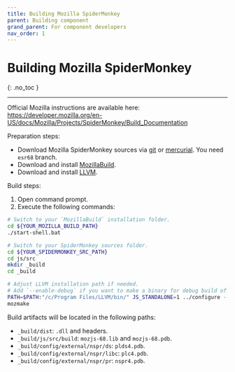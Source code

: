 ```yaml
---
title: Building Mozilla SpiderMonkey
parent: Building component
grand_parent: For component developers
nav_order: 1
---
```


# Building Mozilla SpiderMonkey
{: .no_toc }

---

Official Mozilla instructions are available here: <https://developer.mozilla.org/en-US/docs/Mozilla/Projects/SpiderMonkey/Build_Documentation>

Preparation steps:
 - Download Mozilla SpiderMonkey sources via [git](https://github.com/mozilla/gecko-dev/tree/esr60) or [mercurial](https://hg.mozilla.org/mozilla-central). You need `esr68` branch.
 - Download and install [MozillaBuild](https://developer.mozilla.org/en-US/docs/Mozilla/Developer_guide/Build_Instructions/Windows_Prerequisites#Required_tools).
 - Download and install [LLVM](https://releases.llvm.org/download.html).

Build steps:
1. Open command prompt.
1. Execute the following commands:

```bash
# Switch to your `MozillaBuild` installation folder.
cd ${YOUR_MOZILLA_BUILD_PATH}
./start-shell.bat

# Switch to your SpiderMonkey sources folder.
cd ${YOUR_SPIDERMONKEY_SRC_PATH}
cd js/src
mkdir _build
cd _build

# Adjust LLVM installation path if needed.
# Add `--enable-debug` if you want to make a binary for debug build of SMP.
PATH=$PATH:"/c/Program Files/LLVM/bin/" JS_STANDALONE=1 ../configure --enable-nspr-build --disable-jemalloc --disable-js-shell --disable-tests --target=i686-pc-mingw32 --host=i686-pc-mingw32 --with-libclang-path="C:/Program Files/LLVM/bin" --with-clang-path="C:/Program Files/LLVM/bin/clang.exe"
mozmake
```
Build artifacts will be located in the following paths:
  - `_build/dist`: `.dll` and headers.
  - `_build/js/src/build`: `mozjs-68.lib` and `mozjs-68.pdb`.
  - `_build/config/external/nspr/ds`: `plds4.pdb`.
  - `_build/config/external/nspr/libc`: `plc4.pdb`.
  - `_build/config/external/nspr/pr`: `nspr4.pdb`.
